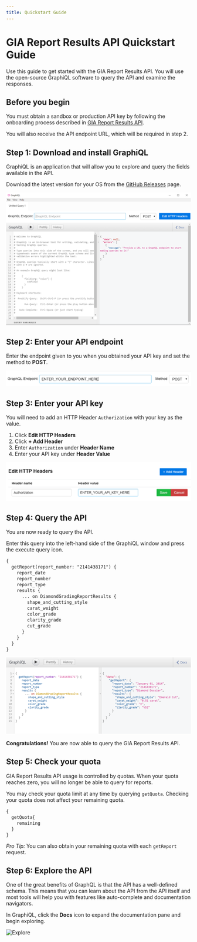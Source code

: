 ```yaml
---
title: Quickstart Guide
---
```


# GIA Report Results API Quickstart Guide

Use this guide to get started with the GIA Report Results API. You will use the open-source GraphiQL software to query the API and examine the responses.

## Before you begin

You must obtain a sandbox or production API key by following the onboarding process described in [GIA Report Results API](https://gia.edu/report-results-api).

You will also receive the API endpoint URL, which will be required in step 2.

## Step 1: Download and install GraphiQL

GraphiQL is an application that will allow you to explore and query the fields available in the API.

Download the latest version for your OS from the [GitHub Releases](https://github.com/skevy/graphiql-app/releases) page.

![GraphiQL](graphiql.png)

## Step 2: Enter your API endpoint

Enter the endpoint given to you when you obtained your API key and set the method to __POST__.

![Endpoint](endpoint.png)

## Step 3: Enter your API key

You will need to add an HTTP Header `Authorization` with your key as the value.

1. Click __Edit HTTP Headers__
2. Click __+ Add Header__
3. Enter `Authorization` under __Header Name__
4. Enter your API key under __Header Value__

![Header](header.png)

## Step 4: Query the API

You are now ready to query the API. 

Enter this query into the left-hand side of the GraphiQL window and press the execute query icon.

```
{
  getReport(report_number: "2141438171") {
    report_date
    report_number
    report_type
    results {
      ... on DiamondGradingReportResults {
        shape_and_cutting_style
        carat_weight
        color_grade
        clarity_grade
        cut_grade
      }
    }
  }
}
```

![Query](query.png)

__Congratulations!__ You are now able to query the GIA Report Results API.

## Step 5: Check your quota

GIA Report Results API usage is controlled by quotas. When your quota reaches zero, you will no longer be able to query for reports.

You may check your quota limit at any time by querying `getQuota`. Checking your quota does not affect your remaining quota.

```
{
  getQuota{
    remaining
  }
}
```

_Pro Tip:_ You can also obtain your remaining quota with each `getReport` request.

## Step 6: Explore the API

One of the great benefits of GraphQL is that the API has a well-defined schema. This means that you can learn about the API from the API itself and most tools will help you with features like auto-complete and documentation navigators.

In GraphiQL, click the __Docs__ icon to expand the documentation pane and begin exploring.

![Explore](explore.gif)



